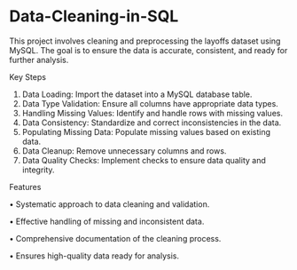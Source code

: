 # Data-Cleaning-in-SQL
This project involves cleaning and preprocessing the layoffs dataset using MySQL. The goal is to ensure the data is accurate, consistent, and ready for further analysis.

Key Steps
1.	Data Loading: Import the dataset into a MySQL database table.
2.	Data Type Validation: Ensure all columns have appropriate data types.
3.	Handling Missing Values: Identify and handle rows with missing values.
4.	Data Consistency: Standardize and correct inconsistencies in the data.
5.	Populating Missing Data: Populate missing values based on existing data.
6.	Data Cleanup: Remove unnecessary columns and rows.
7.	Data Quality Checks: Implement checks to ensure data quality and integrity.

Features

•	Systematic approach to data cleaning and validation.

•	Effective handling of missing and inconsistent data.

•	Comprehensive documentation of the cleaning process.

•	Ensures high-quality data ready for analysis.


